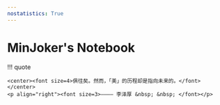 ```yaml
---
nostatistics: True
---
```


# MinJoker's Notebook

!!! quote

    <center><font size=4>俱往矣。然而，「美」的历程却是指向未来的。</font></center>
    <p align="right"><font size=3>———— 李泽厚 &nbsp; &nbsp; </font></p>